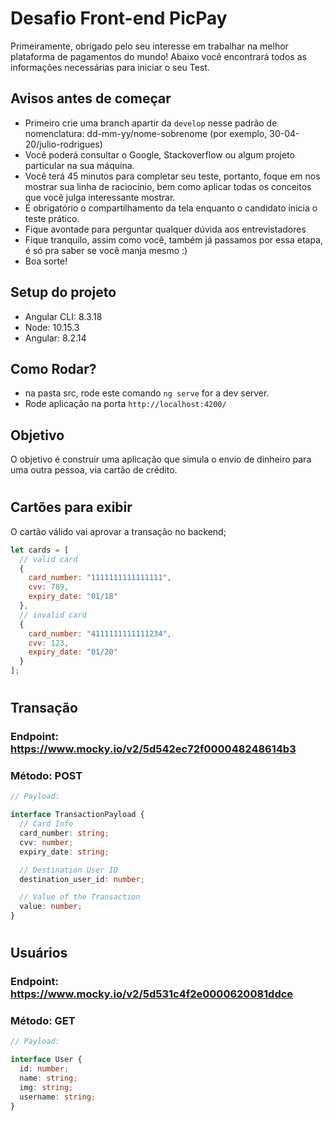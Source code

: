 # Desafio Front-end PicPay
Primeiramente, obrigado pelo seu interesse em trabalhar na melhor plataforma de pagamentos do mundo!
Abaixo você encontrará todos as informações necessárias para iniciar o seu Test.

## Avisos antes de começar
* Primeiro crie uma branch apartir da `develop` nesse padrão de nomenclatura: dd-mm-yy/nome-sobrenome (por exemplo, 30-04-20/julio-rodrigues)
* Você poderá consultar o Google, Stackoverflow ou algum projeto particular na sua máquina.
* Você terá 45 minutos para completar seu teste, portanto, foque em nos mostrar sua linha de raciocínio, bem como aplicar todas os conceitos que você julga interessante mostrar.
* É obrigatório o compartilhamento da tela enquanto o candidato inicia o teste prático.
* Fique avontade para perguntar qualquer dúvida aos entrevistadores
* Fique tranquilo, assim como você, também já passamos por essa etapa, é só pra saber se você manja mesmo :)
* Boa sorte!

## Setup do projeto
* Angular CLI: 8.3.18
* Node: 10.15.3
* Angular: 8.2.14

## Como Rodar?

- na pasta src, rode este comando `ng serve` for a dev server. 
- Rode aplicação na porta `http://localhost:4200/`


## Objetivo

O objetivo é construir uma aplicação que simula o envio de dinheiro para uma outra pessoa, via cartão de crédito.

#

## Cartões para exibir
O cartão válido vai aprovar a transação no backend;
```javascript
let cards = [
  // valid card
  {
    card_number: "1111111111111111",
    cvv: 789,
    expiry_date: "01/18"
  },
  // invalid card
  {
    card_number: "4111111111111234",
    cvv: 123,
    expiry_date: "01/20"
  }
];
```

#

## Transação
### Endpoint: https://www.mocky.io/v2/5d542ec72f000048248614b3
### Método: POST
```typescript
// Payload:

interface TransactionPayload {
  // Card Info
  card_number: string;
  cvv: number;
  expiry_date: string;

  // Destination User ID
  destination_user_id: number;

  // Value of the Transaction
  value: number;
}
```

#

## Usuários
### Endpoint: https://www.mocky.io/v2/5d531c4f2e0000620081ddce
### Método: GET

```typescript
// Payload:

interface User {
  id: number;
  name: string;
  img: string;
  username: string;
}
```
